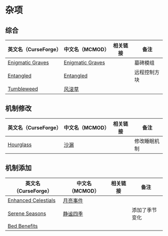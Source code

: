 # 杂项

## 综合

| 英文名（CurseForge）                                                              | 中文名（MCMOD）                                          | 相关链接 | 备注         |
| --------------------------------------------------------------------------------- | -------------------------------------------------------- | -------- | ------------ |
| [Enigmatic Graves](https://www.curseforge.com/minecraft/mc-mods/enigmatic-graves) | [Enigmatic Graves](https://www.mcmod.cn/class/4720.html) |          | 墓碑模组     |
| [Entangled](https://www.curseforge.com/minecraft/mc-mods/entangled)               | [Entangled](https://www.mcmod.cn/class/5939.html)        |          | 远程控制方块 |
| [Tumbleweed](https://www.curseforge.com/minecraft/mc-mods/tumbleweed)             | [风滚草](https://www.mcmod.cn/class/1880.html)           |          |              |

## 机制修改

| 英文名（CurseForge）                                                | 中文名（MCMOD）                              | 相关链接 | 备注         |
| ------------------------------------------------------------------- | -------------------------------------------- | -------- | ------------ |
| [Hourglass](https://www.curseforge.com/minecraft/mc-mods/hourglass) | [沙漏](https://www.mcmod.cn/class/4815.html) |          | 修改睡眠机制 |

## 机制添加

| 英文名（CurseForge）                                                                    | 中文名（MCMOD）                                  | 相关链接 | 备注           |
| --------------------------------------------------------------------------------------- | ------------------------------------------------ | -------- | -------------- |
| [Enhanced Celestials](https://www.curseforge.com/minecraft/mc-mods/enhanced-celestials) | [月亮事件](https://www.mcmod.cn/class/3452.html) |          |                |
| [Serene Seasons](https://www.curseforge.com/minecraft/mc-mods/serene-seasons)           | [静谧四季](https://www.mcmod.cn/class/1132.html) |          | 添加了季节变化 |
| [Bed Benefits](https://www.curseforge.com/minecraft/mc-mods/bed-benefits)               |                                                        |          |                |
